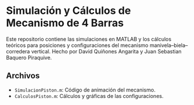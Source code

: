 # Simulación y Cálculos de Mecanismo de 4 Barras

Este repositorio contiene las simulaciones en MATLAB y los cálculos teóricos para posiciones y configuraciones del mecanismo manivela–biela–corredera vertical.
Hecho por David Quiñones Angarita y Juan Sebastian Baquero Piraquive.

## Archivos

- `SimulacionPiston.m`: Código de animación del mecanismo.
- `CalculosPiston.m`: Cálculos y gráficas de las configuraciones.
